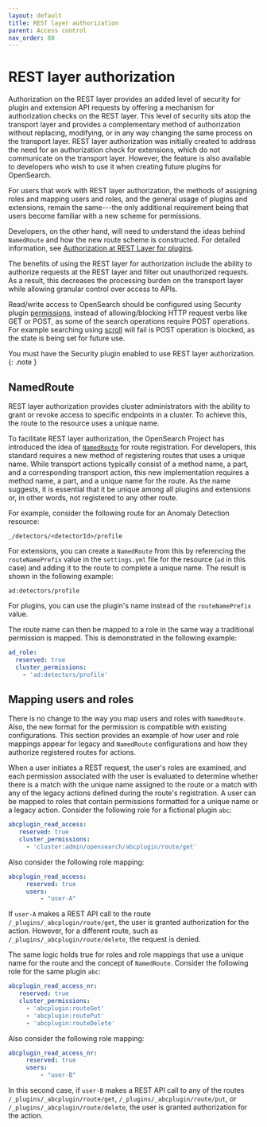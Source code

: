 ```yaml
---
layout: default
title: REST layer authorization
parent: Access control
nav_order: 80
---
```



# REST layer authorization

Authorization on the REST layer provides an added level of security for plugin and extension API requests by offering a mechanism for authorization checks on the REST layer. This level of security sits atop the transport layer and provides a complementary method of authorization without replacing, modifying, or in any way changing the same process on the transport layer. REST layer authorization was initially created to address the need for an authorization check for extensions, which do not communicate on the transport layer. However, the feature is also available to developers who wish to use it when creating future plugins for OpenSearch.

For users that work with REST layer authorization, the methods of assigning roles and mapping users and roles, and the general usage of plugins and extensions, remain the same---the only additional requirement being that users become familiar with a new scheme for permissions. 

Developers, on the other hand, will need to understand the ideas behind `NamedRoute` and how the new route scheme is constructed. For detailed information, see [Authorization at REST Layer for plugins](https://github.com/opensearch-project/security/blob/main/REST_AUTHZ_FOR_PLUGINS.md).

The benefits of using the REST layer for authorization include the ability to authorize requests at the REST layer and filter out unauthorized requests. As a result, this decreases the processing burden on the transport layer while allowing granular control over access to APIs.

Read/write access to OpenSearch should be configured using Security plugin [permissions]({{site.url}}{{site.baseurl}}/security/access-control/permissions/), instead of allowing/blocking HTTP request verbs like GET or POST, as some of the search operations require POST operations. For example searching using [scroll]({{site.url}}{{site.baseurl}}/api-reference/scroll/) will fail is POST operation is blocked, as the state is being set for future use.

You must have the Security plugin enabled to use REST layer authorization.
{: .note }

## NamedRoute

REST layer authorization provides cluster administrators with the ability to grant or revoke access to specific endpoints in a cluster. To achieve this, the route to the resource uses a unique name.

To facilitate REST layer authorization, the OpenSearch Project has introduced the idea of [`NamedRoute`](https://github.com/opensearch-project/OpenSearch/blob/main/server/src/main/java/org/opensearch/rest/NamedRoute.java) for route registration. For developers, this standard requires a new method of registering routes that uses a unique name. While transport actions typically consist of a method name, a part, and a corresponding transport action, this new implementation requires a method name, a part, and a unique name for the route. As the name suggests, it is essential that it be unique among all plugins and extensions or, in other words, not registered to any other route.

For example, consider the following route for an Anomaly Detection resource:

`_/detectors/<detectorId>/profile`

For extensions, you can create a `NamedRoute` from this by referencing the `routeNamePrefix` value in the `settings.yml` file for the resource (`ad` in this case) and adding it to the route to complete a unique name. The result is shown in the following example:

`ad:detectors/profile`

For plugins, you can use the plugin's name instead of the `routeNamePrefix` value.

The route name can then be mapped to a role in the same way a traditional permission is mapped. This is demonstrated in the following example:

```yml
ad_role:
  reserved: true
  cluster_permissions:
    - 'ad:detectors/profile'
```


## Mapping users and roles

There is no change to the way you map users and roles with `NamedRoute`. Also, the new format for the permission is compatible with existing configurations. This section provides an example of how user and role mappings appear for legacy and `NamedRoute` configurations and how they authorize registered routes for actions.

When a user initiates a REST request, the user's roles are examined, and each permission associated with the user is evaluated to determine whether there is a match with the unique name assigned to the route or a match with any of the legacy actions defined during the route's registration. A user can be mapped to roles that contain permissions formatted for a unique name or a legacy action. Consider the following role for a fictional plugin `abc`:

```yml
abcplugin_read_access:
   reserved: true
   cluster_permissions:
     - 'cluster:admin/opensearch/abcplugin/route/get'
```

Also consider the following role mapping:

```yml
abcplugin_read_access:
	 reserved: true
	 users:
		 - "user-A"
```

If `user-A` makes a REST API call to the route `/_plugins/_abcplugin/route/get`, the user is granted authorization for the action. However, for a different route, such as `/_plugins/_abcplugin/route/delete`, the request is denied.

The same logic holds true for roles and role mappings that use a unique name for the route and the concept of `NamedRoute`. Consider the following role for the same plugin `abc`:

```yml
abcplugin_read_access_nr:
   reserved: true
   cluster_permissions:
     - 'abcplugin:routeGet'
     - 'abcplugin:routePut'
     - 'abcplugin:routeDelete'
```

Also consider the following role mapping:

```yml
abcplugin_read_access_nr:
	 reserved: true
	 users:
		 - "user-B"
```

In this second case, if `user-B` makes a REST API call to any of the routes `/_plugins/_abcplugin/route/get`, `/_plugins/_abcplugin/route/put`, or `/_plugins/_abcplugin/route/delete`, the user is granted authorization for the action.

